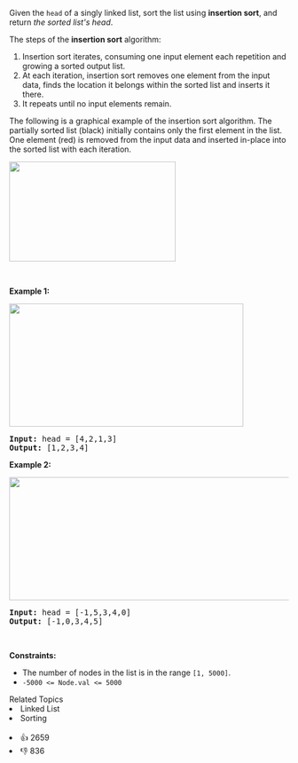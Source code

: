 <p>Given the <code>head</code> of a singly linked list, sort the list using <strong>insertion sort</strong>, and return <em>the sorted list's head</em>.</p>

<p>The steps of the <strong>insertion sort</strong> algorithm:</p>

<ol> 
 <li>Insertion sort iterates, consuming one input element each repetition and growing a sorted output list.</li> 
 <li>At each iteration, insertion sort removes one element from the input data, finds the location it belongs within the sorted list and inserts it there.</li> 
 <li>It repeats until no input elements remain.</li> 
</ol>

<p>The following is a graphical example of the insertion sort algorithm. The partially sorted list (black) initially contains only the first element in the list. One element (red) is removed from the input data and inserted in-place into the sorted list with each iteration.</p> 
<img alt="" src="https://upload.wikimedia.org/wikipedia/commons/0/0f/Insertion-sort-example-300px.gif" style="height:180px; width:300px" /> 
<p>&nbsp;</p> 
<p><strong class="example">Example 1:</strong></p> 
<img alt="" src="https://assets.leetcode.com/uploads/2021/03/04/sort1linked-list.jpg" style="width: 422px; height: 222px;" /> 
<pre>
<strong>Input:</strong> head = [4,2,1,3]
<strong>Output:</strong> [1,2,3,4]
</pre>

<p><strong class="example">Example 2:</strong></p> 
<img alt="" src="https://assets.leetcode.com/uploads/2021/03/04/sort2linked-list.jpg" style="width: 542px; height: 222px;" /> 
<pre>
<strong>Input:</strong> head = [-1,5,3,4,0]
<strong>Output:</strong> [-1,0,3,4,5]
</pre>

<p>&nbsp;</p> 
<p><strong>Constraints:</strong></p>

<ul> 
 <li>The number of nodes in the list is in the range <code>[1, 5000]</code>.</li> 
 <li><code>-5000 &lt;= Node.val &lt;= 5000</code></li> 
</ul>

<div><div>Related Topics</div><div><li>Linked List</li><li>Sorting</li></div></div><br><div><li>👍 2659</li><li>👎 836</li></div>